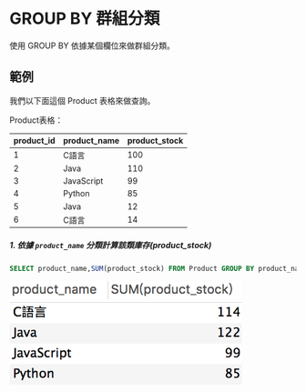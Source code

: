 # GROUP BY 群組分類
使用 GROUP BY 依據某個欄位來做群組分類。

## 範例
我們以下面這個 Product 表格來做查詢。

Product表格：

|product_id|product_name|product_stock|
| -------- | ---------- | ----------- |
| 1 | C語言 |100|
| 2 | Java |110|
| 3 | JavaScript |99|
| 4 | Python |85|
| 5 | Java |12|
| 6 | C語言 |14|


##### 1. 依據 `product_name` 分類計算該類庫存(product_stock)

```sql
SELECT product_name,SUM(product_stock) FROM Product GROUP BY product_name
```

![](/assets/img14-1.png)